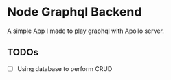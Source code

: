 # Node Graphql Backend

A simple App I made to play graphql with Apollo server.

## TODOs
- [ ] Using database to perform CRUD
